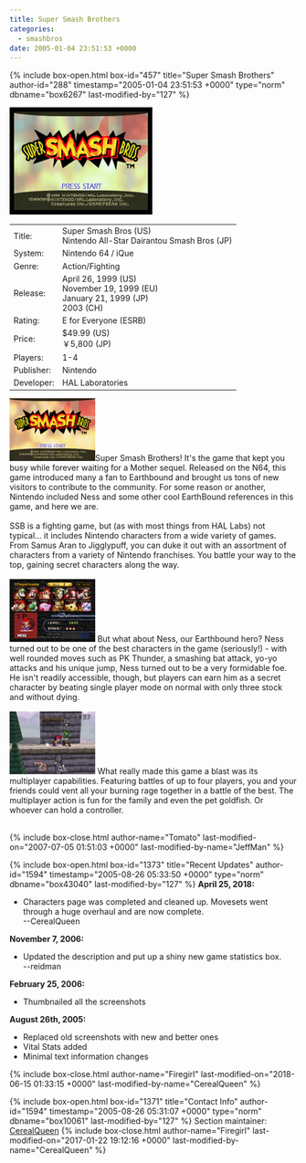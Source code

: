 ```yaml
---
title: Super Smash Brothers
categories:
  - smashbros
date: 2005-01-04 23:51:53 +0000
---
```

{% include box-open.html box-id="457" title="Super Smash Brothers" author-id="288" timestamp="2005-01-04 23:51:53 +0000" type="norm" dbname="box6267" last-modified-by="127" %}
<div class="gameinfo">
	<img src="title.png" alt="Super Smash Bros" />
	<table valign="top">
		<tr>
			<td class="label">Title:</td>
			<td>Super Smash Bros (US)<br />Nintendo All-Star Dairantou Smash Bros (JP)</td>
		</tr>
		<tr>
			<td class="label">System:</td>
			<td>Nintendo 64 / iQue</td>
		</tr>
		<tr>
			<td class="label">Genre:</td>
			<td>Action/Fighting</td>
		</tr>
		<tr>
			<td class="label">Release:</td>
			<td>April 26, 1999 (US)<br />November 19, 1999 (EU)<br />January 21, 1999 (JP)<br />2003 (CH)</td>
		</tr>
		<tr>
			<td class="label">Rating:</td>
			<td>E for Everyone (ESRB)</td>
		</tr>
		<tr>
			<td class="label">Price:</td>
			<td>$49.99 (US)<br />￥5,800 (JP)</td>
		</tr>
		<tr>
			<td class="label">Players:</td>
			<td>1-4</td>
		</tr>
		<tr>
			<td class="label">Publisher:</td>
			<td>Nintendo</td>
		</tr>
		<tr>
			<td class="label">Developer:</td>
			<td>HAL Laboratories</td>
		</tr>
	</table>
</div>
<p><img class="picleft" src="screenshots/smstitle.gif" alt="Press Start!" />Super Smash Brothers! It's the game that kept you busy while forever waiting for a Mother sequel. Released on the N64, this game introduced many a fan to Earthbound and brought us tons of new visitors to contribute to the community. For some reason or another, Nintendo included Ness and some other cool EarthBound references in this game, and here we are.<br />
<br />
SSB is a fighting game, but (as with most things from HAL Labs) not typical... it includes Nintendo characters from a wide variety of games. From Samus Aran to Jigglypuff, you can duke it out with an assortment of characters from a variety of Nintendo franchises. You battle your way to the top, gaining secret characters along the way.<br />
<br />
<img class="picright" src="screenshots/selectness.gif" alt="Select Your Character!" />
But what about Ness, our Earthbound hero? Ness turned out to be one of the best characters in the game (seriously!) - with well rounded moves such as PK Thunder, a smashing bat attack, yo-yo attacks and his unique jump, Ness turned out to be a very formidable foe. He isn't readily accessible, though, but players can earn him as a secret character by beating single player mode on normal with only three stock and without dying.<br />
<br />
<img class="picleft" src="screenshots/nessvslink.gif" alt="Ness vs. Link" />
What really made this game a blast was its multiplayer capabilities. Featuring battles of up to four players, you and your friends could vent all your burning rage together in a battle of the best. The multiplayer action is fun for the family and even the pet goldfish. Or whoever can hold a controller.</p>
<br  class="cleary" />
{% include box-close.html author-name="Tomato" last-modified-on="2007-07-05 01:51:03 +0000" last-modified-by-name="JeffMan" %}

{% include box-open.html box-id="1373" title="Recent Updates" author-id="1594" timestamp="2005-08-26 05:33:50 +0000" type="norm" dbname="box43040" last-modified-by="127" %}
<b>April 25, 2018:</b>
<ul><li>Characters page was completed and cleaned up. Movesets went through a huge overhaul and are now complete.<br />--CerealQueen</li></ul>


<b>November 7, 2006:</b>
<ul><li>Updated the description and put up a shiny new game statistics box.<br />--reidman</li></ul>

<b>February 25, 2006:</b>
<ul><li>Thumbnailed all the screenshots</li></ul>

<b>August 26th, 2005:</b>
<ul>
<li>Replaced old screenshots with new and better ones</li>
<li>Vital Stats added</li>
<li>Minimal text information changes</li>
</ul>
{% include box-close.html author-name="Firegirl" last-modified-on="2018-06-15 01:33:15 +0000" last-modified-by-name="CerealQueen" %}

{% include box-open.html box-id="1371" title="Contact Info" author-id="1594" timestamp="2005-08-26 05:31:07 +0000" type="norm" dbname="box10061" last-modified-by="127" %}
<table1 />
 Section maintainer:
<table2 />
 <a href="https://forum.starmen.net/members/CerealQueen">CerealQueen</a>
<table3 />
{% include box-close.html author-name="Firegirl" last-modified-on="2017-01-22 19:12:16 +0000" last-modified-by-name="CerealQueen" %}
